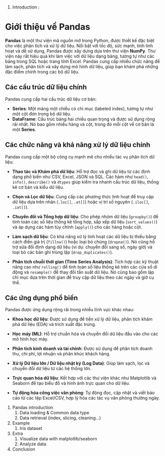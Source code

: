 
1. Introduction :

# Giới thiệu về Pandas

**Pandas** là một thư viện mã nguồn mở trong Python, được thiết kế đặc biệt cho việc phân tích và xử lý dữ liệu. Nổi bật với tốc độ, sức mạnh, tính linh hoạt và dễ sử dụng, Pandas được xây dựng dựa trên thư viện **NumPy**. Thư viện này rất hiệu quả khi làm việc với dữ liệu dạng bảng, tương tự như các bảng trong SQL hoặc trang tính Excel. Pandas cung cấp nhiều chức năng để làm sạch, phân tích và xây dựng mô hình dữ liệu, giúp bạn khám phá những đặc điểm chính trong các bộ dữ liệu.

## Các cấu trúc dữ liệu chính

Pandas cung cấp hai cấu trúc dữ liệu cơ bản:

* **Series**: Một mảng một chiều có chỉ mục (labeled index), tương tự như một cột đơn trong bộ dữ liệu.
* **DataFrame**: Cấu trúc bảng hai chiều quan trọng và được sử dụng rộng rãi nhất. Nó bao gồm nhiều hàng và cột, trong đó mỗi cột về cơ bản là một **Series**.

## Các chức năng và khả năng xử lý dữ liệu chính

Pandas cung cấp một bộ công cụ mạnh mẽ cho nhiều tác vụ phân tích dữ liệu:

* **Thao tác và Khám phá dữ liệu**: Hỗ trợ đọc và ghi dữ liệu từ các định dạng phổ biến như CSV, Excel, JSON và SQL. Các hàm như `head()`, `info()`, `describe()` và `dtypes` giúp kiểm tra nhanh cấu trúc dữ liệu, thống kê cơ bản và kiểu dữ liệu.

* **Chọn và Lọc dữ liệu**: Cung cấp các phương thức linh hoạt để truy cập dữ liệu dựa trên nhãn (`.loc[]`, `.at[]`) hoặc vị trí số nguyên (`.iloc[]`, `.iat[]`).

* **Chuyển đổi và Tổng hợp dữ liệu**: Cho phép nhóm dữ liệu (`groupby()`) để tính toán các số liệu thống kê tổng hợp, sắp xếp dữ liệu (`sort_values()`) và áp dụng các hàm tùy chỉnh (`apply()`) cho các hàng hoặc cột.

* **Làm sạch dữ liệu**: Có khả năng xử lý linh hoạt các dữ liệu bị thiếu bằng cách điền giá trị (`fillna()`) hoặc loại bỏ chúng (`dropna()`). Nó cũng hỗ trợ sửa đổi định dạng dữ liệu (ví dụ: chuyển đổi sang số, ngày giờ) và loại bỏ các bản ghi trùng lặp (`drop_duplicates()`).

* **Phân tích chuỗi thời gian (Time Series Analysis)**: Tích hợp các kỹ thuật nâng cao như `rolling()` để tính toán số liệu thống kê trên các cửa sổ di động và `resample()` để thay đổi tần suất dữ liệu. Nó cũng bao gồm lập chỉ mục dựa trên thời gian để truy cập dữ liệu theo các ngày và giờ cụ thể.

## Các ứng dụng phổ biến

Pandas được ứng dụng rộng rãi trong nhiều lĩnh vực khác nhau:

* **Khoa học dữ liệu**: Được sử dụng để tiền xử lý dữ liệu, phân tích khám phá dữ liệu (EDA) và trích xuất đặc trưng.

* **Học máy (ML)**: Hỗ trợ chuẩn hóa và chuyển đổi dữ liệu đầu vào cho các mô hình học máy.

* **Phân tích kinh doanh và tài chính**: Được sử dụng để phân tích doanh thu, chi phí, lợi nhuận và phân khúc khách hàng.

* **Xử lý Dữ liệu lớn / Dữ liệu nhật ký (Log Data)**: Giúp làm sạch, lọc và chuyển đổi dữ liệu từ các hệ thống lớn.

* **Trực quan hóa dữ liệu**: Kết hợp với các thư viện khác như Matplotlib và Seaborn để tạo biểu đồ và hình ảnh trực quan cho dữ liệu.

* **Tự động hóa công việc văn phòng**: Tự động đọc, cập nhật và viết báo cáo từ các tệp Excel/CSV, hợp lý hóa các tác vụ văn phòng thường ngày.
1. Pandas introduction
	1. Data loading & Common data type
	2. Data retrieval (index, slicing, cleaning...)
2. Example
	1. Iris dataset
3. Extra
	1. Visualize data with matplotlib/seaborn
	2. Analyze data
4. Conclusion